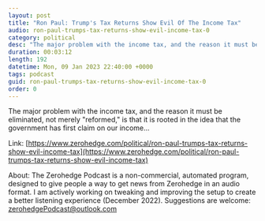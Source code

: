 ```yaml
---
layout: post
title: "Ron Paul: Trump's Tax Returns Show Evil Of The Income Tax"
audio: ron-paul-trumps-tax-returns-show-evil-income-tax-0
category: political
desc: "The major problem with the income tax, and the reason it must be eliminated, not merely &quot;reformed,&quot; is that it is rooted in the idea that the government has first claim on our income..."
duration: 00:03:12
length: 192
datetime: Mon, 09 Jan 2023 22:40:00 +0000
tags: podcast
guid: ron-paul-trumps-tax-returns-show-evil-income-tax-0
order: 0
---
```

The major problem with the income tax, and the reason it must be eliminated, not merely &quot;reformed,&quot; is that it is rooted in the idea that the government has first claim on our income...

Link: [https://www.zerohedge.com/political/ron-paul-trumps-tax-returns-show-evil-income-tax](https://www.zerohedge.com/political/ron-paul-trumps-tax-returns-show-evil-income-tax)

About: The Zerohedge Podcast is a non-commercial, automated program, designed to give people a way to get news from Zerohedge in an audio format.  I am actively working on tweaking and improving the setup to create a better listening experience (December 2022).  Suggestions are welcome: [zerohedgePodcast@outlook.com](mailto:zerohedgePodcast@outlook.com)